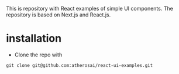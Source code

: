 This is repository with React examples of simple UI components. The repository is based on Next.js and React.js. 

# installation

* Clone the repo with
```
git clone git@github.com:atherosai/react-ui-examples.git
```




